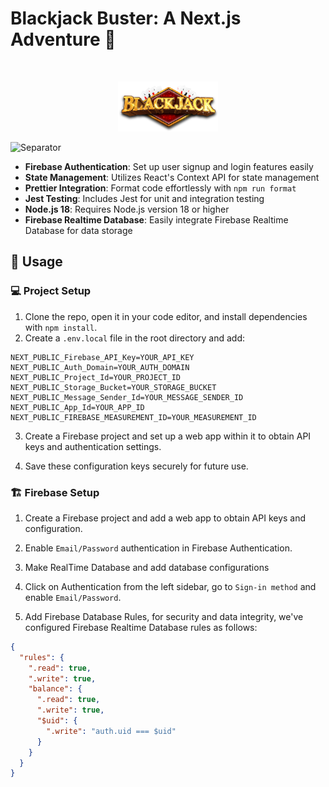 # Blackjack Buster: A Next.js Adventure 🚀

<br/>
<p align="center">
    <img src="https://raw.githubusercontent.com/ArmanAryanpour/blackjack/main/public/logo.png" alt="Logo" width="160" height="80">
  </a>
</p>

![Separator](assets/separate.jpg)

- **Firebase Authentication**: Set up user signup and login features easily
- **State Management**: Utilizes React's Context API for state management
- **Prettier Integration**: Format code effortlessly with `npm run format`
- **Jest Testing**: Includes Jest for unit and integration testing
- **Node.js 18**: Requires Node.js version 18 or higher
- **Firebase Realtime Database**: Easily integrate Firebase Realtime Database for data storage

## 🎯 Usage

### 💻 Project Setup

1. Clone the repo, open it in your code editor, and install dependencies with `npm install`.
2. Create a `.env.local` file in the root directory and add:

```env
NEXT_PUBLIC_Firebase_API_Key=YOUR_API_KEY
NEXT_PUBLIC_Auth_Domain=YOUR_AUTH_DOMAIN
NEXT_PUBLIC_Project_Id=YOUR_PROJECT_ID
NEXT_PUBLIC_Storage_Bucket=YOUR_STORAGE_BUCKET
NEXT_PUBLIC_Message_Sender_Id=YOUR_MESSAGE_SENDER_ID
NEXT_PUBLIC_App_Id=YOUR_APP_ID
NEXT_PUBLIC_FIREBASE_MEASUREMENT_ID=YOUR_MEASUREMENT_ID
```
3. Create a Firebase project and set up a web app within it to obtain API keys and authentication settings.
   
4. Save these configuration keys securely for future use.
 
### 🏗 Firebase Setup

1. Create a Firebase project and add a web app to obtain API keys and configuration.
2. Enable `Email/Password` authentication in Firebase Authentication.
3. Make RealTime Database and add database configurations

4. Click on Authentication from the left sidebar, go to `Sign-in method` and enable `Email/Password`.

5. Add Firebase Database Rules, for security and data integrity, we've configured Firebase Realtime Database rules as follows:

```json
{
  "rules": {
    ".read": true,
    ".write": true,
    "balance": {
      ".read": true,
      ".write": true,
      "$uid": {
        ".write": "auth.uid === $uid"
      }
    }
  }
}

